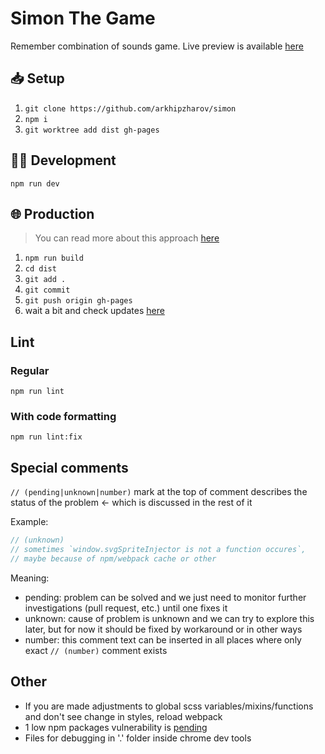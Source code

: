 # Simon The Game

Remember combination of sounds game. Live preview is available
[here](https://arkhipzharov.github.io/simon/)

## 📥 Setup

1. `git clone https://github.com/arkhipzharov/simon`
2. `npm i`
2. `git worktree add dist gh-pages`

## 👷‍♂ Development

`npm run dev`

## 🌐 Production

> You can read more about this approach
[here](https://medium.com/linagora-engineering/deploying-your-js-app-to-github-pages-the-easy-way-or-not-1ef8c48424b7)

1. `npm run build`
2. `cd dist`
3. `git add .`
4. `git commit`
4. `git push origin gh-pages`
5. wait a bit and check updates [here](https://arkhipzharov.github.io/simon/)

## Lint

### Regular

`npm run lint`

### With code formatting

`npm run lint:fix`

## Special comments

`// (pending|unknown|number)` mark at the top of comment describes the status of
the problem <- which is discussed in the rest of it

Example:

``` javascript
// (unknown)
// sometimes `window.svgSpriteInjector is not a function occures`,
// maybe because of npm/webpack cache or other
```
Meaning:
* pending: problem can be solved and we just need to monitor further
investigations (pull request, etc.) until one fixes it
* unknown: cause of problem is unknown and we can try to explore
this later, but for now it should be fixed by workaround or in other ways
* number: this comment text can be inserted in all places where only exact
`// (number)` comment exists

## Other

* If you are made adjustments to global scss variables/mixins/functions and
don't see change in styles, reload webpack
* 1 low npm packages vulnerability is
[pending](https://github.com/constverum/stylelint-config-rational-order/issues/39)
* Files for debugging in '.' folder inside chrome dev tools

